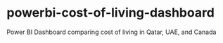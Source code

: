 # powerbi-cost-of-living-dashboard
Power BI Dashboard comparing cost of living in Qatar, UAE, and Canada
